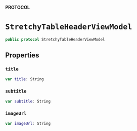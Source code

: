 **PROTOCOL**

# `StretchyTableHeaderViewModel`

```swift
public protocol StretchyTableHeaderViewModel
```

## Properties
### `title`

```swift
var title: String
```

### `subtitle`

```swift
var subtitle: String
```

### `imageUrl`

```swift
var imageUrl: String
```
